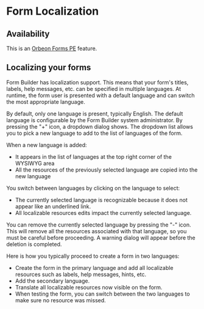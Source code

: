 # Form Localization

<!-- toc -->

## Availability

This is an [Orbeon Forms PE](http://www.orbeon.com/download) feature.

## Localizing your forms

Form Builder has localization support. This means that your form's titles, labels, help messages, etc. can be specified in multiple languages. At runtime, the form user is presented with a default language and can switch the most appropriate language.

By default, only one language is present, typically English. The default language is configurable by the Form Builder system administrator. By pressing the "+" icon, a dropdown dialog shows. The dropdown list allows you to pick a new language to add to the list of languages of the form.

When a new language is added:

- It appears in the list of languages at the top right corner of the WYSIWYG area
- All the resources of the previously selected language are copied into the new language

You switch between languages by clicking on the language to select:

- The currently selected language is recognizable because it does not appear like an underlined link.
- All localizable resources edits impact the currently selected language.

You can remove the currently selected language by pressing the "-" icon. This will remove all the resources associated with that language, so you must be careful before proceeding. A warning dialog will appear before the deletion is completed.

Here is how you typically proceed to create a form in two languages:

- Create the form in the primary language and add all localizable resources such as labels, help messages, hints, etc.
- Add the secondary language.
- Translate all localizable resources now visible on the form.
- When testing the form, you can switch between the two languages to make sure no resource was missed.
